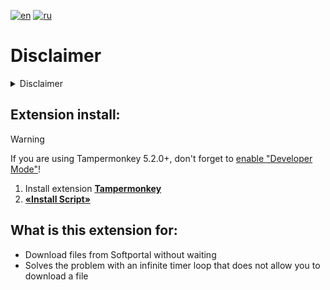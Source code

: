 <!-- readme links -->
[readme-ru]: README.md
[readme-en]: README-EN.md

<!-- Badges -->
[badge-en]: https://img.shields.io/badge/lang-English%20%F0%9F%87%AC%F0%9F%87%A7-white
[badge-ru]: https://img.shields.io/badge/%D1%8F%D0%B7%D1%8B%D0%BA-%D0%A0%D1%83%D1%81%D1%81%D0%BA%D0%B8%D0%B9%20%F0%9F%87%B7%F0%9F%87%BA-white

<!-- Install links -->
[jsext-dist]: https://raw.githubusercontent.com/Woofadort/Softportal-TimerBypass/master/bypass_ext.js
[devmode-enable]: https://www.tampermonkey.net/faq.php#Q209
[tampermonkey-link]: https://www.tampermonkey.net/index.php

[![en][badge-en]][readme-ru]
[![ru][badge-ru]][readme-en]

<!-- Disclaimer start -->
# Disclaimer

<details>
<summary>Disclaimer</summary>
DISCLAIMER. THIS SOFTWARE IS PROVIDED 'AS IS' AND ANY EXPRESS OR IMPLIED WARRANTIES, INCLUDING, BUT NOT LIMITED TO, THE IMPLIED WARRANTIES OF MERCHANTABILITY, FITNESS FOR A PARTICULAR PURPOSE, AND NON-INFRINGEMENT ARE DISCLAIMED. THIS SOFTWARE IS NOT INTENDED NOR AUTHORIZED FOR USE IN SYSTEMS OR APPLICATIONS WHERE FAILURE OF THE SOFTWARE MAY CAUSE PERSONAL INJURY OR DEATH.

LIMITATION OF LIABILITY. IN NO EVENT WILL MYSELF BE LIABLE FOR ANY DIRECT, INDIRECT, INCIDENTAL, SPECIAL, EXEMPLARY, OR CONSEQUENTIAL DAMAGES (INCLUDING, BUT NOT LIMITED TO, PROCUREMENT OF SUBSTITUTE GOODS OR SERVICES; LOSS OF USE, DATA, OR PROFITS; OR BUSINESS INTERRUPTION) HOWEVER CAUSED AND ON ANY THEORY OF LIABILITY, WHETHER IN CONTRACT, STRICT LIABILITY, OR TORT (INCLUDING NEGLIGENCE OR OTHERWISE) ARISING IN ANY WAY OUT OF THE USE OF THIS SOFTWARE, EVEN IF ADVISED OF THE POSSIBILITY OF SUCH DAMAGE. YOU AGREE TO INDEMNIFY AND HOLD MYSELF HARMLESS AGAINST ANY CLAIMS AND EXPENSES RESULTING FROM YOUR USE OR UNAUTHORIZED USE OF THE SOFTWARE.

The owner of this repository is not responsible for any damage of the usage made using these tools. They are intended for lawful purposes only. Use at your own risks. This is also a research project. Caveat emptor.</details>

<!-- Disclaimer end -->


<!-- Content -->

## Extension install:

> [!WARNING]
> If you are using Tampermonkey 5.2.0+, don't forget to [enable "Developer Mode"][devmode-enable]!

1. Install extension **[Tampermonkey][tampermonkey-link]**
2. **[«Install Script»][jsext-dist]**

## What is this extension for:

- Download files from Softportal without waiting
- Solves the problem with an infinite timer loop that does not allow you to download a file
